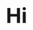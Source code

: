 <!DOCTYPE html>
<html>
<head>
    <title>Large Text Example</title>
    <style>
        .large-text {
            font-size: 48px;
            font-weight: bold;
            text-align: center;
            margin-top: 200px; /* Adjust the margin as desired */
        }
    </style>
</head>
<body>
    <div class="large-text">
        Hi
    </div>
</body>
</html>
